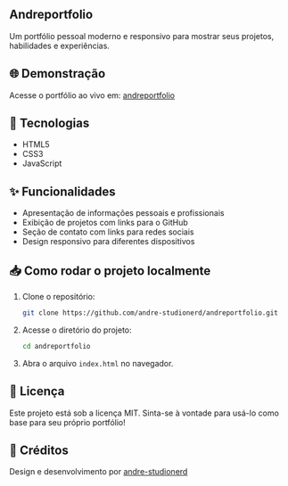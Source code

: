 ## Andreportfolio  

Um portfólio pessoal moderno e responsivo para mostrar seus projetos, habilidades e experiências.  

## 🌐 Demonstração  
Acesse o portfólio ao vivo em: [andreportfolio](https://andre-studionerd.github.io/andreportfolio/)  

## 🚀 Tecnologias  
- HTML5  
- CSS3  
- JavaScript  

## ✨ Funcionalidades  
- Apresentação de informações pessoais e profissionais  
- Exibição de projetos com links para o GitHub  
- Seção de contato com links para redes sociais  
- Design responsivo para diferentes dispositivos  

## 📥 Como rodar o projeto localmente  
1. Clone o repositório:  
    ```bash
    git clone https://github.com/andre-studionerd/andreportfolio.git
    ```
2. Acesse o diretório do projeto:  
    ```bash
    cd andreportfolio
    ```
3. Abra o arquivo `index.html` no navegador.  

## 📄 Licença  
Este projeto está sob a licença MIT. Sinta-se à vontade para usá-lo como base para seu próprio portfólio!  

## 📢 Créditos  
Design e desenvolvimento por [andre-studionerd](https://github.com/andre-studionerd)  
